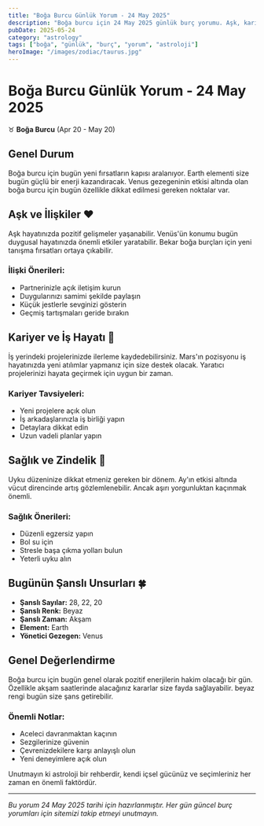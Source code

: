 ```yaml
---
title: "Boğa Burcu Günlük Yorum - 24 May 2025"
description: "Boğa burcu için 24 May 2025 günlük burç yorumu. Aşk, kariyer, sağlık ve şanslı sayılar."
pubDate: 2025-05-24
category: "astrology"
tags: ["boğa", "günlük", "burç", "yorum", "astroloji"]
heroImage: "/images/zodiac/taurus.jpg"
---
```


# Boğa Burcu Günlük Yorum - 24 May 2025

♉ **Boğa Burcu** (Apr 20 - May 20)

## Genel Durum

Boğa burcu için bugün yeni fırsatların kapısı aralanıyor. Earth elementi size bugün güçlü bir enerji kazandıracak. Venus gezegeninin etkisi altında olan boğa burcu için bugün özellikle dikkat edilmesi gereken noktalar var.

## Aşk ve İlişkiler ❤️

Aşk hayatınızda pozitif gelişmeler yaşanabilir. Venüs'ün konumu bugün duygusal hayatınızda önemli etkiler yaratabilir. Bekar boğa burçları için yeni tanışma fırsatları ortaya çıkabilir.

### İlişki Önerileri:
- Partnerinizle açık iletişim kurun
- Duygularınızı samimi şekilde paylaşın
- Küçük jestlerle sevginizi gösterin
- Geçmiş tartışmaları geride bırakın

## Kariyer ve İş Hayatı 💼

İş yerindeki projelerinizde ilerleme kaydedebilirsiniz. Mars'ın pozisyonu iş hayatınızda yeni atılımlar yapmanız için size destek olacak. Yaratıcı projelerinizi hayata geçirmek için uygun bir zaman.

### Kariyer Tavsiyeleri:
- Yeni projelere açık olun
- İş arkadaşlarınızla iş birliği yapın
- Detaylara dikkat edin
- Uzun vadeli planlar yapın

## Sağlık ve Zindelik 🏥

Uyku düzeninize dikkat etmeniz gereken bir dönem. Ay'ın etkisi altında vücut direncinde artış gözlemlenebilir. Ancak aşırı yorgunluktan kaçınmak önemli.

### Sağlık Önerileri:
- Düzenli egzersiz yapın
- Bol su için
- Stresle başa çıkma yolları bulun
- Yeterli uyku alın

## Bugünün Şanslı Unsurları 🍀

- **Şanslı Sayılar:** 28, 22, 20
- **Şanslı Renk:** Beyaz
- **Şanslı Zaman:** Akşam
- **Element:** Earth
- **Yönetici Gezegen:** Venus

## Genel Değerlendirme

Boğa burcu için bugün genel olarak pozitif enerjilerin hakim olacağı bir gün. Özellikle akşam saatlerinde alacağınız kararlar size fayda sağlayabilir. beyaz rengi bugün size şans getirebilir.

### Önemli Notlar:
- Aceleci davranmaktan kaçının
- Sezgilerinize güvenin
- Çevrenizdekilere karşı anlayışlı olun
- Yeni deneyimlere açık olun

Unutmayın ki astroloji bir rehberdir, kendi içsel gücünüz ve seçimleriniz her zaman en önemli faktördür.

---

*Bu yorum 24 May 2025 tarihi için hazırlanmıştır. Her gün güncel burç yorumları için sitemizi takip etmeyi unutmayın.*
